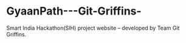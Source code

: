 # GyaanPath---Git-Griffins-
Smart India Hackathon(SIH) project website – developed by Team Git Griffins.
